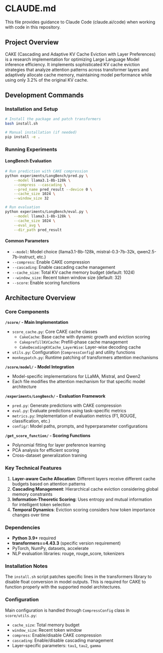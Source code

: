 # CLAUDE.md

This file provides guidance to Claude Code (claude.ai/code) when working with code in this repository.

## Project Overview

CAKE (Cascading and Adaptive KV Cache Eviction with Layer Preferences) is a research implementation for optimizing Large Language Model inference efficiency. It implements sophisticated KV cache eviction strategies that analyze attention patterns across transformer layers and adaptively allocate cache memory, maintaining model performance while using only 3.2% of the original KV cache.

## Development Commands

### Installation and Setup
```bash
# Install the package and patch transformers
bash install.sh

# Manual installation (if needed)
pip install -e .
```

### Running Experiments

#### LongBench Evaluation
```bash
# Run prediction with CAKE compression
python experiments/LongBench/pred.py \
    --model llama3.1-8b-128k \
    --compress --cascading \
    --pred_name pred_result --device 0 \
    --cache_size 1024 \
    --window_size 32

# Run evaluation
python experiments/LongBench/eval.py \
    --model llama3.1-8b-128k \
    --cache_size 1024 \
    --eval_avg \
    --dir_path pred_result
```

#### Common Parameters
- `--model`: Model choice (llama3.1-8b-128k, mistral-0.3-7b-32k, qwen2.5-7b-instruct, etc.)
- `--compress`: Enable CAKE compression
- `--cascading`: Enable cascading cache management
- `--cache_size`: Total KV cache memory budget (default: 1024)
- `--window_size`: Recent token window size (default: 32)
- `--score`: Enable scoring functions

## Architecture Overview

### Core Components

**`/score/` - Main Implementation**
- `score_cache.py`: Core CAKE cache classes
  - `CakeCache`: Base cache with dynamic growth and eviction scoring
  - `CakeprefillKVCache`: Prefill-phase cache management  
  - `CakeDecodingKVCache_LayerWise`: Layer-wise decoding cache
- `utils.py`: Configuration (`CompressConfig`) and utility functions
- `monkeypatch.py`: Runtime patching of transformers attention mechanisms

**`/score/model/` - Model Integration**
- Model-specific implementations for LLaMA, Mistral, and Qwen2
- Each file modifies the attention mechanism for that specific model architecture

**`/experiments/LongBench/` - Evaluation Framework**
- `pred.py`: Generate predictions with CAKE compression
- `eval.py`: Evaluate predictions using task-specific metrics
- `metrics.py`: Implementation of evaluation metrics (F1, ROUGE, classification, etc.)
- `config/`: Model paths, prompts, and hyperparameter configurations

**`/get_score_function/` - Scoring Functions**
- Polynomial fitting for layer preference learning
- PCA analysis for efficient scoring
- Cross-dataset generalization training

### Key Technical Features

1. **Layer-aware Cache Allocation**: Different layers receive different cache budgets based on attention patterns
2. **Cascading Management**: Hierarchical cache eviction considering global memory constraints
3. **Information-Theoretic Scoring**: Uses entropy and mutual information for intelligent token selection
4. **Temporal Dynamics**: Eviction scoring considers how token importance changes over time

### Dependencies

- **Python 3.9+** required
- **transformers==4.43.3** (specific version requirement)
- PyTorch, NumPy, datasets, accelerate
- NLP evaluation libraries: rouge, rouge_score, tokenizers

### Installation Notes

The `install.sh` script patches specific lines in the transformers library to disable float conversion in model outputs. This is required for CAKE to function properly with the supported model architectures.

### Configuration

Main configuration is handled through `CompressConfig` class in `score/utils.py`:
- `cache_size`: Total memory budget
- `window_size`: Recent token window
- `compress`: Enable/disable CAKE compression
- `cascading`: Enable/disable cascading management
- Layer-specific parameters: `tau1`, `tau2`, `gamma`